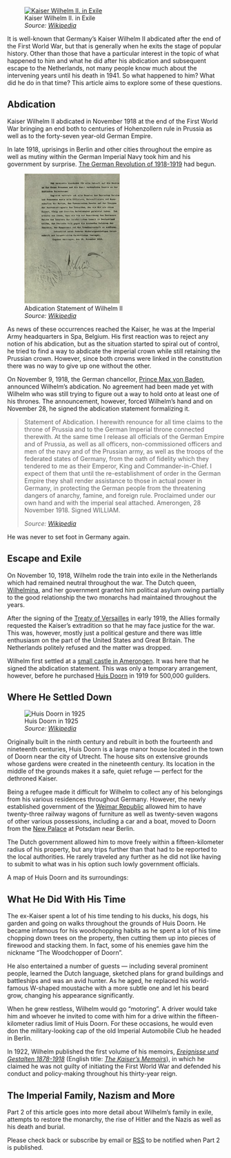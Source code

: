 <figure><a href="https://www.historyrhymes.info/?attachment_id=5335"><img loading="lazy" decoding="async" src="Bundesarchiv_Bild_136-C0804_Kaiser_Wilhelm_II._im_Exil.jpg" alt="Kaiser Wilhelm II. in Exile"></a><figcaption>Kaiser Wilhelm II. in Exile<br><em>Source: <a href="https://de.wikipedia.org/wiki/Datei:Bundesarchiv_Bild_136-C0804,_Kaiser_Wilhelm_II._im_Exil.jpg" target="_blank" rel="noreferrer noopener">Wikipedia</a></em></figcaption></figure>

It is well-known that Germany’s Kaiser Wilhelm II abdicated after the end of the First World War, but that is generally when he exits the stage of popular history. Other than those that have a particular interest in the topic of what happened to him and what he did after his abdication and subsequent escape to the Netherlands, not many people know much about the intervening years until his death in 1941. So what happened to him? What did he do in that time? This article aims to explore some of these questions. 

Abdication
----------

Kaiser Wilhelm II abdicated in November 1918 at the end of the First World War bringing an end both to centuries of Hohenzollern rule in Prussia as well as to the forty-seven year-old German Empire. 

In late 1918, uprisings in Berlin and other cities throughout the empire as well as mutiny within the German Imperial Navy took him and his government by surprise. [The German Revolution of 1918-1919](https://en.wikipedia.org/wiki/German_Revolution_of_1918%E2%80%931919) had begun. 

<figure><a href="https://www.historyrhymes.info/?attachment_id=5509"><img loading="lazy" decoding="async" src="NotaDeAbdicacio%CC%81nDelKaiser1918.png" alt="Abdication Statement of Wilhelm II"></a><figcaption>Abdication Statement of Wilhelm II<br><em>Source: <a href="https://en.wikipedia.org/wiki/File:NotaDeAbdicaci%C3%B3nDelKaiser1918.png" target="_blank" rel="noreferrer noopener">Wikipedia</a></em></figcaption></figure>

As news of these occurrences reached the Kaiser, he was at the Imperial Army headquarters in Spa, Belgium. His first reaction was to reject any notion of his abdication, but as the situation started to spiral out of control, he tried to find a way to abdicate the imperial crown while still retaining the Prussian crown. However, since both crowns were linked in the constitution there was no way to give up one without the other. 

On November 9, 1918, the German chancellor, [Prince Max von Baden](https://en.wikipedia.org/wiki/Prince_Maximilian_of_Baden), announced Wilhelm’s abdication. No agreement had been made yet with Wilhelm who was still trying to figure out a way to hold onto at least one of his thrones. The announcement, however, forced Wilhelm’s hand and on November 28, he signed the abdication statement formalizing it. 

> Statement of Abdication. I herewith renounce for all time claims to the throne of Prussia and to the German Imperial throne connected therewith. At the same time I release all officials of the German Empire and of Prussia, as well as all officers, non-commissioned officers and men of the navy and of the Prussian army, as well as the troops of the federated states of Germany, from the oath of fidelity which they tendered to me as their Emperor, King and Commander-in-Chief. I expect of them that until the re-establishment of order in the German Empire they shall render assistance to those in actual power in Germany, in protecting the German people from the threatening dangers of anarchy, famine, and foreign rule. Proclaimed under our own hand and with the imperial seal attached. Amerongen, 28 November 1918. Signed WILLIAM.
> 
> *Source: [Wikipedia](https://en.wikipedia.org/wiki/Abdication_of_Wilhelm_II#%22Statement_of_Abdication%22)*

He was never to set foot in Germany again.

Escape and Exile
----------------

On November 10, 1918, Wilhelm rode the train into exile in the Netherlands which had remained neutral throughout the war. The Dutch queen, [Wilhelmina](https://en.wikipedia.org/wiki/Wilhelmina_of_the_Netherlands), and her government granted him political asylum owing partially to the good relationship the two monarchs had maintained throughout the years.

After the signing of the [Treaty of Versailles](https://en.wikipedia.org/wiki/Treaty_of_Versailles) in early 1919, the Allies formally requested the Kaiser’s extradition so that he may face justice for the war. This was, however, mostly just a political gesture and there was little enthusiasm on the part of the United States and Great Britain. The Netherlands politely refused and the matter was dropped.

Wilhelm first settled at a [small castle in Amerongen](https://en.wikipedia.org/wiki/Amerongen_Castle). It was here that he signed the abdication statement. This was only a temporary arrangement, however, before he purchased [Huis Doorn](https://en.wikipedia.org/wiki/Huis_Doorn) in 1919 for 500,000 guilders.

Where He Settled Down
---------------------

<figure><img loading="lazy" decoding="async" src="Bundesarchiv_Bild_102-01060A_Niederlande_Schloss_Doorn.jpg" alt="Huis Doorn in 1925"><figcaption>Huis Doorn in 1925<br><em>Source: <a href="https://commons.wikimedia.org/wiki/File:Bundesarchiv_Bild_102-01060A,_Niederlande,_Schloss_Doorn.jpg" target="_blank" rel="noreferrer noopener">Wikipedia</a></em></figcaption></figure>

Originally built in the ninth century and rebuilt in both the fourteenth and nineteenth centuries, Huis Doorn is a large manor house located in the town of Doorn near the city of Utrecht. The house sits on extensive grounds whose gardens were created in the nineteenth century. Its location in the middle of the grounds makes it a safe, quiet refuge — perfect for the dethroned Kaiser.

Being a refugee made it difficult for Wilhelm to collect any of his belongings from his various residences throughout Germany. However, the newly established government of the [Weimar Republic](https://en.wikipedia.org/wiki/Weimar_Republic) allowed him to have twenty-three railway wagons of furniture as well as twenty-seven wagons of other various possessions, including a car and a boat, moved to Doorn from the [New Palace](https://en.wikipedia.org/wiki/New_Palace_\(Potsdam\)) at Potsdam near Berlin.

The Dutch government allowed him to move freely within a fifteen-kilometer radius of his property, but any trips further than that had to be reported to the local authorities. He rarely traveled any further as he did not like having to submit to what was in his option such lowly government officials.

A map of Huis Doorn and its surroundings:

What He Did With His Time
-------------------------

The ex-Kaiser spent a lot of his time tending to his ducks, his dogs, his garden and going on walks throughout the grounds of Huis Doorn. He became infamous for his woodchopping habits as he spent a lot of his time chopping down trees on the property, then cutting them up into pieces of firewood and stacking them. In fact, some of his enemies gave him the nickname “The Woodchopper of Doorn”.

He also entertained a number of guests — including several prominent people, learned the Dutch language, sketched plans for grand buildings and battleships and was an avid hunter. As he aged, he replaced his world-famous W-shaped moustache with a more subtle one and let his beard grow, changing his appearance significantly.

When he grew restless, Wilhelm would go “motoring”. A driver would take him and whoever he invited to come with him for a drive within the fifteen-kilometer radius limit of Huis Doorn. For these occasions, he would even don the military-looking cap of the old Imperial Automobile Club he headed in Berlin.

In 1922, Wilhelm published the first volume of his memoirs, [*Ereignisse und Gestalten 1878-1918*](https://books.google.de/books?id=37h0CgAAQBAJ&printsec=frontcover&dq=Ereignisse+und+Gestalten+1878-1918&hl=en&sa=X&ved=0ahUKEwiNvb_19LrpAhXF4KYKHYwcDioQ6AEIJzAA#v=onepage&q=Ereignisse%20und%20Gestalten%201878-1918&f=false) (English title: [*The Kaiser’s Memoirs*](https://www.gutenberg.org/files/43522/43522-h/43522-h.htm)), in which he claimed he was not guilty of initiating the First World War and defended his conduct and policy-making throughout his thirty-year reign.

The Imperial Family, Nazism and More
------------------------------------

Part 2 of this article goes into more detail about Wilhelm’s family in exile, attempts to restore the monarchy, the rise of Hitler and the Nazis as well as his death and burial.

Please check back or subscribe by email or [RSS](https://www.historyrhymes.info/feed/) to be notified when Part 2 is published.